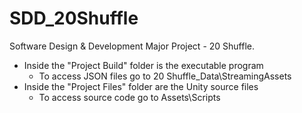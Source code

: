 # SDD_20Shuffle

Software Design & Development Major Project - 20 Shuffle.


- Inside the "Project Build" folder is the executable program
    -  To access JSON files go to 20 Shuffle_Data\StreamingAssets
- Inside the "Project Files" folder are the Unity source files 
    - To access source code go to Assets\Scripts
